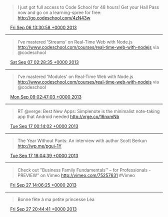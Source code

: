 > I just got full access to Code School for 48 hours! Get your Hall Pass now and go on a learning-spree for free: http://go.codeschool.com/4zN43w

<img src="/media/tweet.ico" width="12" /> [Fri Sep 06 13:30:58 +0000 2013](https://twitter.com/eduplessis/status/375974405534253056)

----

> I've mastered 'Streams' on Real-Time Web with Node.js http://www.codeschool.com/courses/real-time-web-with-nodejs via @codeschool

<img src="/media/tweet.ico" width="12" /> [Sat Sep 07 02:28:35 +0000 2013](https://twitter.com/eduplessis/status/376170101487042561)

----

> I've mastered 'Modules' on Real-Time Web with Node.js http://www.codeschool.com/courses/real-time-web-with-nodejs via @codeschool

<img src="/media/tweet.ico" width="12" /> [Mon Sep 09 02:47:03 +0000 2013](https://twitter.com/eduplessis/status/376899521495568384)

----

> RT @verge: Best New Apps: Simplenote is the minimalist note-taking app that Android needed http://vrge.co/16nxmNb

<img src="/media/tweet.ico" width="12" /> [Tue Sep 17 00:14:02 +0000 2013](https://twitter.com/eduplessis/status/379760119082283008)

----

> The Year Without Pants: An interview with author Scott Berkun http://wp.me/pgui-1Y

<img src="/media/tweet.ico" width="12" /> [Tue Sep 17 18:04:39 +0000 2013](https://twitter.com/eduplessis/status/380029549813460992)

----

> Check out "Business Family Fundamentals™ – for Professionals - PREVIEW" on Vimeo http://vimeo.com/75257631 #Vimeo

<img src="/media/tweet.ico" width="12" /> [Fri Sep 27 14:06:25 +0000 2013](https://twitter.com/eduplessis/status/383593471556075520)

----

> Bonne fête à ma petite princesse Léa

<img src="/media/tweet.ico" width="12" /> [Fri Sep 27 20:44:41 +0000 2013](https://twitter.com/eduplessis/status/383693700477775872)